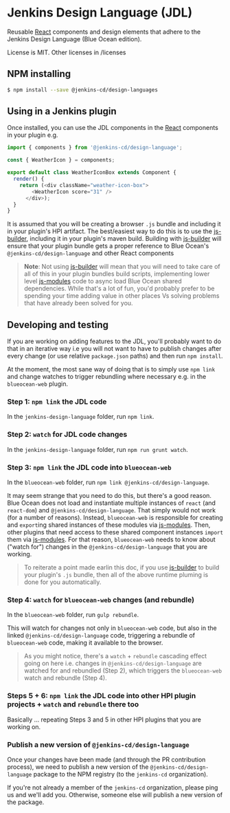 # Jenkins Design Language (JDL)

Reusable [React] components and design elements that adhere to the Jenkins Design Language (Blue Ocean edition).

License is MIT. Other licenses in /licenses

## NPM installing

```bash
$ npm install --save @jenkins-cd/design-languages
```

## Using in a Jenkins plugin

Once installed, you can use the JDL components in the [React] components in your plugin e.g.
  
```javascript
import { components } from '@jenkins-cd/design-language';

const { WeatherIcon } = components;

export default class WeatherIconBox extends Component {
  render() {
    return (<div className="weather-icon-box">
        <WeatherIcon score="31" />
      </div>);
  }
}
```

It is assumed that you will be creating a browser `.js` bundle and including it in your plugin's
HPI artifact. The best/easiest way to do this is to use the [js-builder], including it in your
plugin's maven build. Building with [js-builder] will ensure that your plugin bundle gets a proper
reference to Blue Ocean's `@jenkins-cd/design-language` and other React components

> __Note__: Not using [js-builder] will mean that you will need to take care of all of this in your
> plugin bundles build scripts, implementing lower level [js-modules] code to async load Blue Ocean
> shared dependencies. While that's a lot of fun, you'd probably prefer to be spending your time
> adding value in other places Vs solving problems that have already been solved for you.

## Developing and testing

If you are working on adding features to the JDL, you'll probably want to do that in an iterative
way i.e you will not want to have to publish changes after every change (or use relative `package.json` paths)
and then run `npm install`.

At the moment, the most sane way of doing that is to simply use `npm link` and change watches to trigger
rebundling where necessary e.g. in the `blueocean-web` plugin.

### Step 1: `npm link` the JDL code

In the `jenkins-design-language` folder, run `npm link`.

### Step 2: `watch` for JDL code changes

In the `jenkins-design-language` folder, run `npm run grunt watch`.

### Step 3: `npm link` the JDL code into `blueocean-web`

In the `blueocean-web` folder, run `npm link @jenkins-cd/design-language`.

It may seem strange that you need to do this, but there's a good reason. Blue Ocean does not load and
instantiate multiple instances of `react` (and `react-dom`) and `@jenkins-cd/design-language`. That simply
would not work (for a number of reasons). Instead, `blueocean-web` is responsible for creating and `export`ing
shared instances of these modules via [js-modules]. Then, other plugins that need access to these shared component
instances `import` them via [js-modules]. For that reason, `blueocean-web` needs to know about ("watch for")
changes in the `@jenkins-cd/design-language` that you are working.

> To reiterate a point made earlin this doc, if you use [js-builder] to build your plugin's `.js` bundle, then all
> of the above runtime pluming is done for you automatically.

### Step 4: `watch` for `blueocean-web` changes (and rebundle)

In the `blueocean-web` folder, run `gulp rebundle`.

This will watch for changes not only in `blueocean-web` code, but also in the linked `@jenkins-cd/design-language`
code, triggering a rebundle of `blueocean-web` code, making it available to the browser.

> As you might notice, there's a `watch` + `rebundle` cascading effect going on here i.e. changes in
> `@jenkins-cd/design-language` are watched for and rebundled (Step 2), which triggers the `blueocean-web`
> watch and rebundle (Step 4).

### Steps 5 + 6: `npm link` the JDL code into other HPI plugin projects + `watch` and `rebundle` there too

Basically ... repeating Steps 3 and 5 in other HPI plugins that you are working on.

### Publish a new version of `@jenkins-cd/design-language`

Once your changes have been made (and through the PR contribution process), we need to publish a new version
of the `@jenkins-cd/design-language` package to the NPM registry (to the `jenkins-cd` organization).

If you're not already a member of the `jenkins-cd` organization, please ping us and we'll add you. Otherwise,
someone else will publish a new version of the package.

[React]: https://reactjs.org/
[js-builder]: https://github.com/jenkinsci/js-builder
[js-samples]: https://github.com/jenkinsci/js-samples
[js-modules]: https://github.com/jenkinsci/js-modules
